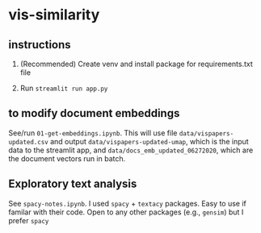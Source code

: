 # vis-similarity

## instructions

1. (Recommended) Create venv and install package for requirements.txt file

2. Run `streamlit run app.py`

## to modify document embeddings

See/run `01-get-embeddings.ipynb`. This will use file `data/vispapers-updated.csv` and output `data/vispapers-updated-umap`, which is the input data to the streamlit app, and `data/docs_emb_updated_06272020`, which are the document vectors run in batch.

## Exploratory text analysis

See `spacy-notes.ipynb`. I used `spacy` + `textacy` packages. Easy to use if familar with their code. Open to any other packages (e.g., `gensim`) but I prefer `spacy`